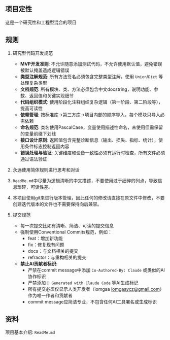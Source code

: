 ## 项目定性
这是一个研究性和工程型混合的项目

## 规则
1. 研究型代码开发规范
    - **MVP开发准则**: 不允许随意添加测试代码，不允许使用默认值，避免错误被默认掩盖造成逻辑错误
    - **类型注解规范**: 所有方法签名必须包含完整类型注解，使用 `Union`/`Dict` 等处理复杂类型
    - **文档规范**: 所有模块、类、方法必须包含中文docstring，说明功能、参数、返回值和关键实现细节
    - **代码组织模式**: 使用阶段化注释组织复杂逻辑（第一阶段、第二阶段等），提高可读性
    - **依赖管理**: 按标准库→第三方库→项目内部的顺序导入，每个模块只导入必需依赖
    - **命名规范**: 类名使用PascalCase，变量使用描述性命名，未使用但需保留的变量前缀下划线
    - **接口设计原则**: 返回值包含完整诊断信息（输出、损失、指标、统计），使用条件标志控制返回内容
    - **错误处理与验证**: 关键维度和设备一致性必须有运行时检查，所有文件必须通过语法验证

2. 永远使用简体规则进行思考和对话

3. `ReadMe.md`中尽量为逻辑清晰的中文描述，不要使用过于细碎的列点，导致信息琐碎，可读性差。

4. 本项目使用git来进行版本管理，因此任何的修改请直接在原文件中修改，不要创建迭代版本的文件也不需要保持向后兼容。

5. 提交规范
    - 每一次提交比如有清晰、简洁、可读的提交信息
    - 强制使用Conventional Commits规范，例如：
        - feat：增加新功能
        - fix：修复现有问题
        - docs：与文档相关的提交
        - refractor：与重构相关的提交
    - **禁止AI贡献者标识**:
        - 严禁在commit message中添加 `Co-Authored-By: Claude` 或类似的AI协作标识
        - 严禁添加 `🤖 Generated with Claude Code` 等AI生成标记
        - 所有提交必须仅显示人类开发者（iomgaa <iomgaaycz@gmail.com>）作为唯一作者和贡献者
        - commit message应简洁专业，不包含任何AI工具署名或生成标识

## 资料
项目基本介绍: `ReadMe.md`